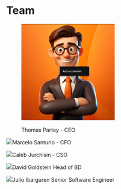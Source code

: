 # Team

<figure><img src=".gitbook/assets/image.png" alt="" width="248"><figcaption><p>Thomas Partey - CEO</p></figcaption></figure>



![](https://xfish.gitbook.io/~gitbook/image?url=https%3A%2F%2F1281283926-files.gitbook.io%2F%7E%2Ffiles%2Fv0%2Fb%2Fgitbook-x-prod.appspot.com%2Fo%2Fspaces%252FhDWcVnjVEMvsmf5d6e1Y%252Fuploads%252FJCTGkwk3q6Aq8XhGuv2L%252FCFO.png%3Falt%3Dmedia%26token%3Dd6bb04e2-b1fa-42fc-94b1-b2ee2257f30d\&width=768\&dpr=4\&quality=100\&sign=d7d7a573\&sv=1)Marcelo Santurio - CFO

![](https://xfish.gitbook.io/~gitbook/image?url=https%3A%2F%2F1281283926-files.gitbook.io%2F%7E%2Ffiles%2Fv0%2Fb%2Fgitbook-x-prod.appspot.com%2Fo%2Fspaces%252FhDWcVnjVEMvsmf5d6e1Y%252Fuploads%252FClaTl5z1Cv89wlopn9hF%252FCSO.png%3Falt%3Dmedia%26token%3D433a0f03-599f-471b-8c94-e9951024554c\&width=768\&dpr=4\&quality=100\&sign=5a5fa406\&sv=1)Caleb Jurchisin - CSO

![](https://xfish.gitbook.io/~gitbook/image?url=https%3A%2F%2F1281283926-files.gitbook.io%2F%7E%2Ffiles%2Fv0%2Fb%2Fgitbook-x-prod.appspot.com%2Fo%2Fspaces%252FhDWcVnjVEMvsmf5d6e1Y%252Fuploads%252FdVRckvFd0KJIDHDTV6z4%252FHeadofBD.png%3Falt%3Dmedia%26token%3Db7520ede-69d9-40d7-96ee-2f85438633a9\&width=768\&dpr=4\&quality=100\&sign=17b8d432\&sv=1)David Goldstein Head of BD



![](https://xfish.gitbook.io/~gitbook/image?url=https%3A%2F%2F1281283926-files.gitbook.io%2F%7E%2Ffiles%2Fv0%2Fb%2Fgitbook-x-prod.appspot.com%2Fo%2Fspaces%252FhDWcVnjVEMvsmf5d6e1Y%252Fuploads%252FLs2I427ELdYTfmKiOQdZ%252FSeniorSoftwareEngineer.png%3Falt%3Dmedia%26token%3De16ae83c-2751-4f26-9528-99cf7af401b3\&width=768\&dpr=4\&quality=100\&sign=76d1ebe7\&sv=1)Julio Ibarguren Senior Software Engineer
